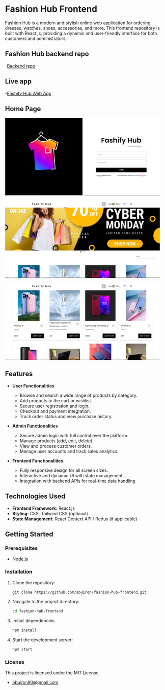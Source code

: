 # Fashion Hub Frontend

Fashion Hub is a modern and stylish online web application for ordering dresses, watches, shoes, accessories, and more. This frontend repository is built with React.js, providing a dynamic and user-friendly interface for both customers and administrators.

## Fashion Hub backend repo
 -[Backend repo](https://github.com/abuiron/fashifyhub-be)

 ## Live app
 -[Fashify Hub Web App](https://fashifyhub.netlify.app)

 ## Home Page
 ![Login  page](https://github.com/abuiron/fashifyhub-fe/blob/main/src/assets/images/login.png?raw=true)

 ![Home Page](https://github.com/abuiron/fashifyhub-fe/blob/main/src/assets/images/front.png?raw=true)

 ![Products](https://github.com/abuiron/fashifyhub-fe/blob/main/src/assets/images/product.png?raw=true)


## Features

- **User Functionalities**  
  - Browse and search a wide range of products by category.  
  - Add products to the cart or wishlist.  
  - Secure user registration and login.  
  - Checkout and payment integration.  
  - Track order status and view purchase history.  

- **Admin Functionalities**  
  - Secure admin login with full control over the platform.  
  - Manage products (add, edit, delete).  
  - View and process customer orders.  
  - Manage user accounts and track sales analytics.  

- **Frontend Functionalities**  
  - Fully responsive design for all screen sizes.  
  - Interactive and dynamic UI with state management.  
  - Integration with backend APIs for real-time data handling.  

## Technologies Used

- **Frontend Framework:** React.js  
- **Styling:** CSS, Tailwind CSS (optional)  
- **State Management:** React Context API / Redux (if applicable)  

## Getting Started

### Prerequisites

- Node.js  

### Installation

1. Clone the repository:  
   ```bash
   git clone https://github.com/abuiron/fashion-hub-frontend.git

2. Navigate to the project directory:
   ```bash
   cd fashion-hub-frontend

3. Install dependencies:
   ```bash
   npm install

4. Start the development server:
   ```bash
   npm start

### License
This project is licensed under the MIT License.
- [abuiron80@gmail.com](mailto:abuiron80@gmail.com)